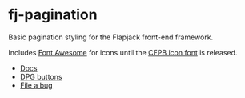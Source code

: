 # fj-pagination

Basic pagination styling for the Flapjack front-end framework.

Includes [Font Awesome](http://fontawesome.io/) for icons until the
[CFPB icon font](https://github.cfpb.gob/adamscott/cfpb-icon-font) is released.

- [Docs](https://fake.ghe.domain/pages/flapjack/fj-pagination/docs/index.html)
- [DPG buttons](https://fake.ghe.domain/pages/nicholasw/digital-product-guide/guide/common-web-elements/pagination.html)
- [File a bug](https://fake.ghe.domain/flapjack/fj-pagination/issues/new?body=%23%23%20URL%0D%0D%0D%23%23%20Actual%20Behavior%0D%0D%0D%23%23%20Expected%20Behavior%0D%0D%0D%23%23%20Steps%20to%20Reproduce%0D%0D%0D%23%23%20Screenshot&labels=bug)
